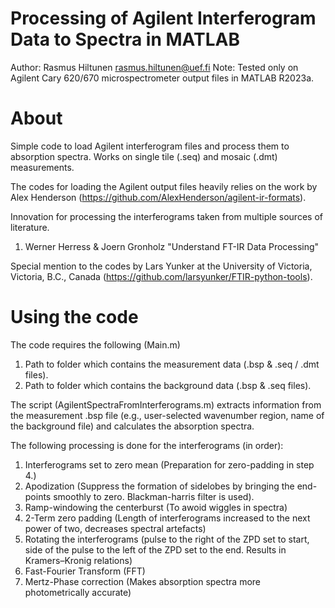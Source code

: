 # Processing of Agilent Interferogram Data to Spectra in MATLAB
Author: Rasmus Hiltunen <rasmus.hiltunen@uef.fi>
Note: Tested only on Agilent Cary 620/670 microspectrometer output files in MATLAB R2023a.

# About
Simple code to load Agilent interferogram files and process them to absorption spectra. Works on single tile (.seq) and mosaic (.dmt) measurements.

The codes for loading the Agilent output files heavily relies on the work by Alex Henderson (<https://github.com/AlexHenderson/agilent-ir-formats>).

Innovation for processing the interferograms taken from multiple sources of literature.
1. Werner Herress & Joern Gronholz "Understand FT-IR Data Processing"

Special mention to the codes by Lars Yunker at the University of Victoria, Victoria, B.C., Canada (<https://github.com/larsyunker/FTIR-python-tools>).

# Using the code
The code requires the following (Main.m)
1. Path to folder which contains the measurement data (.bsp & .seq / .dmt files).
2. Path to folder which contains the background data (.bsp & .seq files).

The script (AgilentSpectraFromInterferograms.m) extracts information from the measurement .bsp file (e.g., user-selected wavenumber region, name of the background file) and calculates the absorption spectra.

The following processing is done for the interferograms (in order):
1. Interferograms set to zero mean (Preparation for zero-padding in step 4.)
2. Apodization (Suppress the formation of sidelobes by bringing the end-points smoothly to zero. Blackman-harris filter is used).
3. Ramp-windowing the centerburst (To awoid wiggles in spectra)
4. 2-Term zero padding (Length of interferograms increased to the next power of two, decreases spectral artefacts)
5. Rotating the interferograms (pulse to the right of the ZPD set to start, side of the pulse to the left of the ZPD set to the end. Results in Kramers–Kronig relations) 
6. Fast-Fourier Transform (FFT)
7. Mertz-Phase correction (Makes absorption spectra more photometrically accurate)
